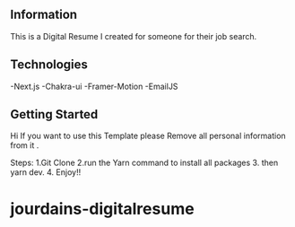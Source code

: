 ## Information

This is a Digital Resume I created for someone for their job search. 


## Technologies 
-Next.js 
-Chakra-ui
-Framer-Motion
-EmailJS 





## Getting Started
Hi If you want to use this Template please Remove all personal information from it . 

Steps: 
 1.Git Clone 
2.run the Yarn command to install all packages
3. then yarn dev. 
4. Enjoy!!


# jourdains-digitalresume
